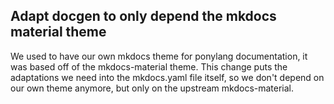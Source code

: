 ## Adapt docgen to only depend the mkdocs material theme

We used to have our own mkdocs theme for ponylang documentation,
it was based off of the mkdocs-material theme. This change puts the adaptations
we need into the mkdocs.yaml file itself, so we don't depend on our own theme anymore,
but only on the upstream mkdocs-material.
